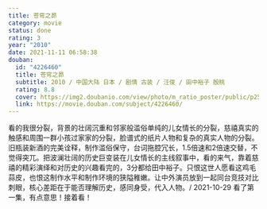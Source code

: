 ```yaml
---
title: 苍穹之昴
category: movie
status: done
rating: 3
year: "2010"
date: 2021-11-11 06:58:38
douban:
  id: "4226460"
  title: 苍穹之昴
  subtitle: 2010 / 中国大陆 日本 / 剧情 古装 / 汪俊 / 田中裕子 殷桃
  rating: 8.8
  cover: https://img2.doubanio.com/view/photo/m_ratio_poster/public/p2525077153.jpg
  link: https://movie.douban.com/subject/4226460/
---
```


看的我很分裂，背景的壮阔沉重和邻家般滥俗单纯的儿女情长的分裂，慈禧真实的触感和周围一群小孩过家家的分裂，脸谱式的纸片人物和复杂的真实人物的分裂。旧瓶装新酒的完美诠释，制作滥俗保守，台词拖腔冗长，1.5倍速和2倍速交替，不觉得突兀。把波澜壮阔的历史巨变装在儿女情长的主线叙事中，看的来气，靠着慈禧的精彩演绎和对历史的兴趣看完的，3分都给田中裕子。只恨这世人愿看这鸡毛蒜皮，也恨这制作水平和制作环境的狭隘稚嫩。让中外演员放到一起同台竞技对比刺眼，核心差距在于能否理解历史，感同身受，代入人物。/ 2021-10-29 看了第一集，有点意思！接着看！